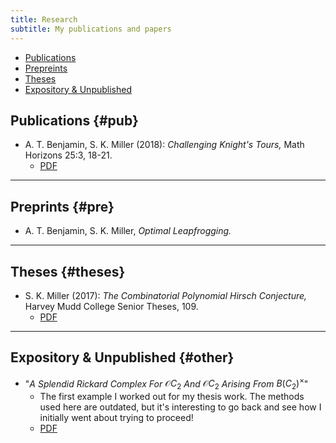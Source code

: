 ```yaml
---
title: Research
subtitle: My publications and papers
---
```


- [Publications](#pub)
- [Prepreints](#pre)
- [Theses](#theses)
- [Expository & Unpublished](#other)

## Publications {#pub}

- A. T. Benjamin, S. K. Miller (2018): *Challenging Knight's Tours,* Math Horizons 25:3, 18-21. 
  - [PDF](https://math.hmc.edu/benjamin/wp-content/uploads/sites/5/2019/06/Challenging-Knight%E2%80%99s-Tours.pdf)

---

## Preprints {#pre}

- A. T. Benjamin, S. K. Miller, *Optimal Leapfrogging.*

---

## Theses {#theses}

- S. K. Miller (2017): *The Combinatorial Polynomial Hirsch Conjecture,* Harvey Mudd College Senior Theses, 109.
  - [PDF](https://scholarship.claremont.edu/cgi/viewcontent.cgi?article=1096&context=hmc_theses)

---

## Expository & Unpublished {#other}

- "*A Splendid Rickard Complex For* $\mathcal{O}C_2$ *And* $\mathcal{O}C_2$ *Arising From* $B(C_2)^\times$"
  - The first example I worked out for my thesis work. The methods used here are outdated, but it's interesting to go back and see how I initially went about trying to proceed!
  - [PDF](https://redrot.github.io/assets/pdf/C_2_Rickard_Complex_Computation.pdf)

